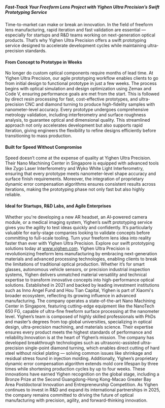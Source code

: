 ##### Fast-Track Your Freeform Lens Project with Yighen Ultra Precision’s Swift Prototyping Service
Time-to-market can make or break an innovation. In the field of freeform lens manufacturing, rapid iteration and fast validation are essential — especially for startups and R&D teams working on next-generation optical products. That’s why Yighen Ultra Precision offers a swift prototyping service designed to accelerate development cycles while maintaining ultra-precision standards.
#### From Concept to Prototype in Weeks
No longer do custom optical components require months of lead time. At Yighen Ultra Precision, our agile prototyping workflow enables clients to go from initial design to functional prototype in just a few weeks. The process begins with optical simulation and design optimization using Zemax and Code V, ensuring performance goals are met from the start. This is followed by direct resin processing for fast, cost-effective prototypes, and ultra-precision CNC and diamond turning to produce high-fidelity samples with nanometer-level accuracy. Every prototype undergoes comprehensive metrology validation, including interferometry and surface roughness analysis, to guarantee optical and dimensional quality. This streamlined approach not only accelerates development but also supports rapid iteration, giving engineers the flexibility to refine designs efficiently before transitioning to mass production.
#### Built for Speed Without Compromise
Speed doesn’t come at the expense of quality at Yighen Ultra Precision. Their Nano Machining Center in Singapore is equipped with advanced tools like Zygo Laser Interferometry and Wyko White Light Interferometry, ensuring that every prototype meets nanometer-level shape accuracy and surface finish requirements.
Moreover, the integration of proprietary dynamic error compensation algorithms ensures consistent results across iterations, making the prototyping phase not only fast but also highly reliable.
#### Ideal for Startups, R&D Labs, and Agile Enterprises
Whether you're developing a new AR headset, an AI-powered camera module, or a medical imaging system, Yighen’s swift prototyping service gives you the agility to test ideas quickly and confidently. It’s particularly valuable for early-stage companies looking to validate concepts before committing to full-scale tooling.
Turn your freeform lens idea into reality faster than ever with Yighen Ultra Precision. Explore our swift prototyping solutions today at www.yighen.com.  Yighen Ultra Precision is revolutionizing freeform lens manufacturing by embracing next-generation materials and advanced processing technologies, enabling clients to break the limitations of traditional optical production. Whether it’s for smart glasses, autonomous vehicle sensors, or precision industrial inspection systems, Yighen delivers unmatched material versatility and technical expertise to transform innovative concepts into high-performance optical solutions.
Established in 2021 and backed by leading investment institutions such as Inno Angel Fund and Hou Tian Capital, Yighen is part of Xiaomi's broader ecosystem, reflecting its growing influence in advanced manufacturing. The company operates a state-of-the-art Nano Machining Center in Singapore, featuring cutting-edge equipment like the NanoTech 650 FG, capable of ultra-fine freeform surface processing at the nanometer level.
Yighen’s team is composed of highly skilled professionals with PhDs and master’s degrees from top global universities, specializing in optical design, ultra-precision machining, and materials science. Their expertise ensures every product meets the highest standards of performance and reliability.Innovation is at the heart of Yighen’s mission. The company has developed breakthrough technologies such as ultrasonic-assisted ultra-precision single-point diamond turning, which enables direct cutting of hard steel without nickel plating — solving common issues like shrinkage and residual stress found in injection molding. Additionally, Yighen’s proprietary dynamic error compensation algorithm extends mold core lifespan by three times while shortening production cycles by up to four weeks.
These innovations have earned Yighen recognition on the global stage, including a Bronze Prize at the Second Guangdong-Hong Kong-Macao Greater Bay Area Postdoctoral Innovation and Entrepreneurship Competition. As Yighen continues to invest in R&D and expand its international partnerships in 2025, the company remains committed to driving the future of optical manufacturing with precision, agility, and forward-thinking innovation.

